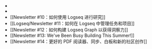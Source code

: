 -
-
- [[Newsletter #10：如何使用 Logseq 进行研究]]
- [[Logseq/Newsletter #11：如何在 Logseq 中管理任务和项目]]
- [[Newsletter #12：如何构建 Logseq Graph 以获得洞察力]]
- [[Newsletter #13: We've Been Busy Building This Summer!]]
- [[Newsletter #14：更好的 PDF 阅读器、同步、白板和新的社区创作]]